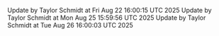 Update by Taylor Schmidt at Fri Aug 22 16:00:15 UTC 2025
Update by Taylor Schmidt at Mon Aug 25 15:59:56 UTC 2025
Update by Taylor Schmidt at Tue Aug 26 16:00:03 UTC 2025
